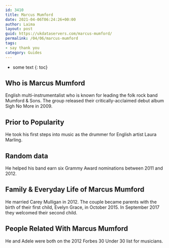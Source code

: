 ```yaml
---
id: 3410
title: Marcus Mumford
date: 2021-04-06T06:24:26+00:00
author: Laima
layout: post
guid: https://ukdataservers.com/marcus-mumford/
permalink: /04/06/marcus-mumford
tags:
- say thank you
category: Guides
---
```


* some text
{: toc}


## Who is Marcus Mumford
                  
                  
                  
English multi-instrumentalist who is known for leading the folk rock band Mumford & Sons. The group released their critically-acclaimed debut album Sigh No More in 2009.
                  
              
            
              
            
                
                
                
## Prior to Popularity
                  
                  
                  
He took his first steps into music as the drummer for English artist Laura Marling.
                  
              
            
              
            
                
                
                
## Random data
                  
                  
                  
He helped his band earn six Grammy Award nominations between 2011 and 2012.
                  
              
            
              
            
                
                
                
## Family & Everyday Life of Marcus Mumford
                  
                  
                  
He married Carey Mulligan in 2012. The couple became parents with the birth of their first child, Evelyn Grace, in October 2015. In September 2017 they welcomed their second child.
                  
              
            
              
            
                
                
                
## People Related With Marcus Mumford
                  
                  
                  
He and Adele were both on the 2012 Forbes 30 Under 30 list for musicians.
                  
              
            
              
            
                
              
            
              
              
            
            
              
            
          
          
          
